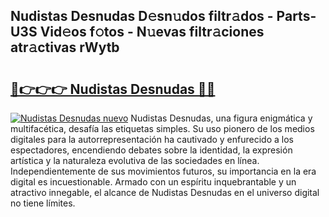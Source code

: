 ## Nudistas Desnudas D𝚎sn𝚞dos filtr𝚊dos - Parts-U3S Vid𝚎os f𝚘tos - N𝚞evas filtr𝚊ciones atr𝚊ctivas rWytb

# <h2><a href="http://mb0xpn5.tromn.icu/?c=Nudistas+Desnudas">🔗👉👉👉 Nudistas Desnudas 🔗🔗</a></h2>

[![Nudistas Desnudas nuevo](https://i.imgur.com/pEAQMta.gif)](http://mb0xpn5.tromn.icu/?c=Nudistas+Desnudas)
Nudistas Desnudas, una figura enigmática y multifacética, desafía las etiquetas simples. Su uso pionero de los medios digitales para la autorrepresentación ha cautivado y enfurecido a los espectadores, encendiendo debates sobre la identidad, la expresión artística y la naturaleza evolutiva de las sociedades en línea. Independientemente de sus movimientos futuros, su importancia en la era digital es incuestionable. Armado con un espíritu inquebrantable y un atractivo innegable, el alcance de Nudistas Desnudas en el universo digital no tiene límites.
